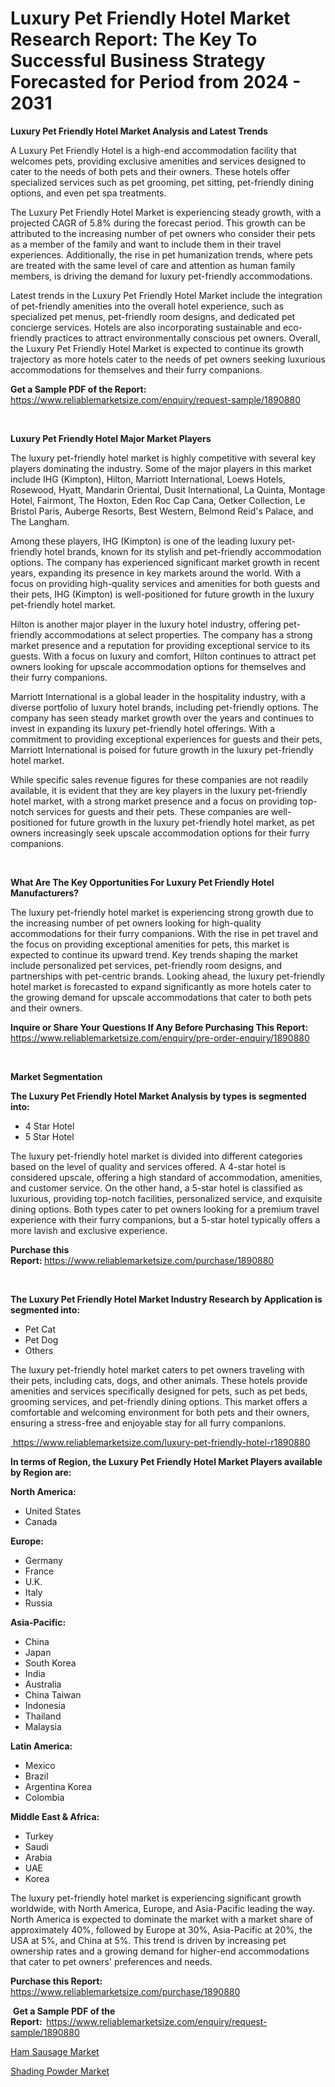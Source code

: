 <p><h1>Luxury Pet Friendly Hotel Market Research Report: The Key To Successful Business Strategy Forecasted for Period from 2024 - 2031</h1></p><p><strong>Luxury Pet Friendly Hotel Market Analysis and Latest Trends</strong></p>
<p><p>A Luxury Pet Friendly Hotel is a high-end accommodation facility that welcomes pets, providing exclusive amenities and services designed to cater to the needs of both pets and their owners. These hotels offer specialized services such as pet grooming, pet sitting, pet-friendly dining options, and even pet spa treatments.</p><p>The Luxury Pet Friendly Hotel Market is experiencing steady growth, with a projected CAGR of 5.8% during the forecast period. This growth can be attributed to the increasing number of pet owners who consider their pets as a member of the family and want to include them in their travel experiences. Additionally, the rise in pet humanization trends, where pets are treated with the same level of care and attention as human family members, is driving the demand for luxury pet-friendly accommodations.</p><p>Latest trends in the Luxury Pet Friendly Hotel Market include the integration of pet-friendly amenities into the overall hotel experience, such as specialized pet menus, pet-friendly room designs, and dedicated pet concierge services. Hotels are also incorporating sustainable and eco-friendly practices to attract environmentally conscious pet owners. Overall, the Luxury Pet Friendly Hotel Market is expected to continue its growth trajectory as more hotels cater to the needs of pet owners seeking luxurious accommodations for themselves and their furry companions.</p></p>
<p><strong>Get a Sample PDF of the Report:&nbsp;</strong> <a href="https://www.reliablemarketsize.com/enquiry/request-sample/1890880">https://www.reliablemarketsize.com/enquiry/request-sample/1890880</a></p>
<p>&nbsp;</p>
<p><strong>Luxury Pet Friendly Hotel Major Market Players</strong></p>
<p><p>The luxury pet-friendly hotel market is highly competitive with several key players dominating the industry. Some of the major players in this market include IHG (Kimpton), Hilton, Marriott International, Loews Hotels, Rosewood, Hyatt, Mandarin Oriental, Dusit International, La Quinta, Montage Hotel, Fairmont, The Hoxton, Eden Roc Cap Cana, Oetker Collection, Le Bristol Paris, Auberge Resorts, Best Western, Belmond Reid's Palace, and The Langham.</p><p>Among these players, IHG (Kimpton) is one of the leading luxury pet-friendly hotel brands, known for its stylish and pet-friendly accommodation options. The company has experienced significant market growth in recent years, expanding its presence in key markets around the world. With a focus on providing high-quality services and amenities for both guests and their pets, IHG (Kimpton) is well-positioned for future growth in the luxury pet-friendly hotel market.</p><p>Hilton is another major player in the luxury hotel industry, offering pet-friendly accommodations at select properties. The company has a strong market presence and a reputation for providing exceptional service to its guests. With a focus on luxury and comfort, Hilton continues to attract pet owners looking for upscale accommodation options for themselves and their furry companions.</p><p>Marriott International is a global leader in the hospitality industry, with a diverse portfolio of luxury hotel brands, including pet-friendly options. The company has seen steady market growth over the years and continues to invest in expanding its luxury pet-friendly hotel offerings. With a commitment to providing exceptional experiences for guests and their pets, Marriott International is poised for future growth in the luxury pet-friendly hotel market.</p><p>While specific sales revenue figures for these companies are not readily available, it is evident that they are key players in the luxury pet-friendly hotel market, with a strong market presence and a focus on providing top-notch services for guests and their pets. These companies are well-positioned for future growth in the luxury pet-friendly hotel market, as pet owners increasingly seek upscale accommodation options for their furry companions.</p></p>
<p>&nbsp;</p>
<p><strong>What Are The Key Opportunities For Luxury Pet Friendly Hotel Manufacturers?</strong></p>
<p><p>The luxury pet-friendly hotel market is experiencing strong growth due to the increasing number of pet owners looking for high-quality accommodations for their furry companions. With the rise in pet travel and the focus on providing exceptional amenities for pets, this market is expected to continue its upward trend. Key trends shaping the market include personalized pet services, pet-friendly room designs, and partnerships with pet-centric brands. Looking ahead, the luxury pet-friendly hotel market is forecasted to expand significantly as more hotels cater to the growing demand for upscale accommodations that cater to both pets and their owners.</p></p>
<p><strong>Inquire or Share Your Questions If Any Before Purchasing This Report:</strong> <a href="https://www.reliablemarketsize.com/enquiry/pre-order-enquiry/1890880">https://www.reliablemarketsize.com/enquiry/pre-order-enquiry/1890880</a></p>
<p>&nbsp;</p>
<p><strong>Market Segmentation</strong></p>
<p><strong>The Luxury Pet Friendly Hotel Market Analysis by types is segmented into:</strong></p>
<p><ul><li>4 Star Hotel</li><li>5 Star Hotel</li></ul></p>
<p><p>The luxury pet-friendly hotel market is divided into different categories based on the level of quality and services offered. A 4-star hotel is considered upscale, offering a high standard of accommodation, amenities, and customer service. On the other hand, a 5-star hotel is classified as luxurious, providing top-notch facilities, personalized service, and exquisite dining options. Both types cater to pet owners looking for a premium travel experience with their furry companions, but a 5-star hotel typically offers a more lavish and exclusive experience.</p></p>
<p><strong>Purchase this Report:&nbsp;</strong><a href="https://www.reliablemarketsize.com/purchase/1890880">https://www.reliablemarketsize.com/purchase/1890880</a></p>
<p>&nbsp;</p>
<p><strong>The Luxury Pet Friendly Hotel Market Industry Research by Application is segmented into:</strong></p>
<p><ul><li>Pet Cat</li><li>Pet Dog</li><li>Others</li></ul></p>
<p><p>The luxury pet-friendly hotel market caters to pet owners traveling with their pets, including cats, dogs, and other animals. These hotels provide amenities and services specifically designed for pets, such as pet beds, grooming services, and pet-friendly dining options. This market offers a comfortable and welcoming environment for both pets and their owners, ensuring a stress-free and enjoyable stay for all furry companions.</p></p>
<p><a href="https://www.reliablemarketsize.com/luxury-pet-friendly-hotel-r1890880">&nbsp;https://www.reliablemarketsize.com/luxury-pet-friendly-hotel-r1890880</a></p>
<p><strong>In terms of Region, the Luxury Pet Friendly Hotel Market Players available by Region are:</strong></p>
<p>
    <p> <strong> North America: </strong>
        <ul>
            <li>United States</li>
            <li>Canada</li>
        </ul>
        </p> 
    <p> <strong> Europe: </strong>
        <ul>
            <li>Germany</li>
            <li>France</li>
            <li>U.K.</li>
            <li>Italy</li>
            <li>Russia</li>
        </ul>
        </p> 
    <p> <strong> Asia-Pacific: </strong>
        <ul>
            <li>China</li>
            <li>Japan</li>
            <li>South Korea</li>
            <li>India</li>
            <li>Australia</li>
            <li>China Taiwan</li>
            <li>Indonesia</li>
            <li>Thailand</li>
            <li>Malaysia</li>
        </ul>
        </p> 
    <p> <strong> Latin America: </strong>
        <ul>
            <li>Mexico</li>
            <li>Brazil</li>
            <li>Argentina Korea</li>
            <li>Colombia</li>
        </ul>
        </p> 
    <p> <strong> Middle East & Africa: </strong>
        <ul>
            <li>Turkey</li>
            <li>Saudi</li>
            <li>Arabia</li>
            <li>UAE</li>
            <li>Korea</li>
        </ul>
    </p>
    </p>
<p><p>The luxury pet-friendly hotel market is experiencing significant growth worldwide, with North America, Europe, and Asia-Pacific leading the way. North America is expected to dominate the market with a market share of approximately 40%, followed by Europe at 30%, Asia-Pacific at 20%, the USA at 5%, and China at 5%. This trend is driven by increasing pet ownership rates and a growing demand for higher-end accommodations that cater to pet owners' preferences and needs.</p></p>
<p><strong>Purchase this Report: </strong><a href="https://www.reliablemarketsize.com/purchase/1890880">https://www.reliablemarketsize.com/purchase/1890880</a></p>
<p>&nbsp;<strong>Get a Sample PDF of the Report:&nbsp;&nbsp;</strong><a href="https://www.reliablemarketsize.com/enquiry/request-sample/1890880">https://www.reliablemarketsize.com/enquiry/request-sample/1890880</a></p>
<p><strong></strong></p>
<p><p><a href="https://medium.com/@m.muhlisin.sin_83756/global-ham-sausage-market-sector-types-applications-market-player-strategies-regional-growth-d50db0170335">Ham Sausage Market</a></p><p><a href="https://medium.com/@gracielawharris42024/shading-powder-market-outlook-complete-industry-analysis-2024-to-2031-1cb2b4abb9ec">Shading Powder Market</a></p></p>
